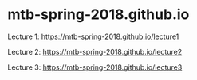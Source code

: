 # mtb-spring-2018.github.io

Lecture 1: https://mtb-spring-2018.github.io/lecture1

Lecture 2: https://mtb-spring-2018.github.io/lecture2

Lecture 3: https://mtb-spring-2018.github.io/lecture3
